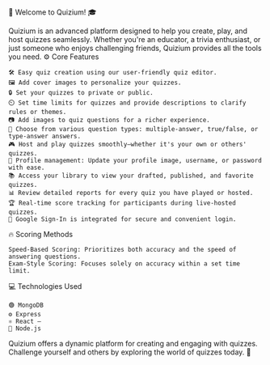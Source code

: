 🎉 Welcome to Quizium! 🎓

Quizium is an advanced platform designed to help you create, play, and host quizzes seamlessly. Whether you're an educator, a trivia enthusiast, or just someone who enjoys challenging friends, Quizium provides all the tools you need.
⚙️ Core Features

    🛠️ Easy quiz creation using our user-friendly quiz editor.
    🖼️ Add cover images to personalize your quizzes.
    🔒 Set your quizzes to private or public.
    ⏲️ Set time limits for quizzes and provide descriptions to clarify rules or themes.
    📷 Add images to quiz questions for a richer experience.
    🤔 Choose from various question types: multiple-answer, true/false, or type-answer answers.
    🎮 Host and play quizzes smoothly—whether it's your own or others' quizzes.
    📝 Profile management: Update your profile image, username, or password with ease.
    📚 Access your library to view your drafted, published, and favorite quizzes.
    📊 Review detailed reports for every quiz you have played or hosted.
    🏆 Real-time score tracking for participants during live-hosted quizzes.
    🔐 Google Sign-In is integrated for secure and convenient login.

🔥 Scoring Methods

    Speed-Based Scoring: Prioritizes both accuracy and the speed of answering questions.
    Exam-Style Scoring: Focuses solely on accuracy within a set time limit.

💻 Technologies Used

    🟢 MongoDB
    ⚙️ Express
    ⚛️ React –
    🔧 Node.js

Quizium offers a dynamic platform for creating and engaging with quizzes. Challenge yourself and others by exploring the world of quizzes today. 🚀
